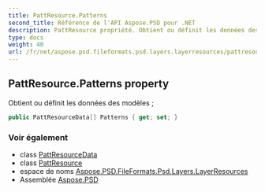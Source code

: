 ```yaml
---
title: PattResource.Patterns
second_title: Référence de l'API Aspose.PSD pour .NET
description: PattResource propriété. Obtient ou définit les données des modèles 
type: docs
weight: 40
url: /fr/net/aspose.psd.fileformats.psd.layers.layerresources/pattresource/patterns/
---
```

## PattResource.Patterns property

Obtient ou définit les données des modèles ;

```csharp
public PattResourceData[] Patterns { get; set; }
```

### Voir également

* class [PattResourceData](../../pattresourcedata/)
* class [PattResource](../)
* espace de noms [Aspose.PSD.FileFormats.Psd.Layers.LayerResources](../../pattresource/)
* Assemblée [Aspose.PSD](../../../)


